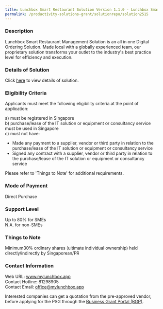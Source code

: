```yaml
---
title: Lunchbox Smart Restaurant Solution Version 1.1.0 - Lunchbox Smart Ordering Solution, Large (Kiosk)
permalink: /productivity-solutions-grant/solutionrepo/solution2515
---
```


### Description

Lunchbox Smart Restaurant Management Solution is an all in one Digital Ordering Solution. Made local with a globally experienced team, our proprietary solution transforms your outlet to the industry's best practice level for efficiency and execution.

### Details of Solution

Click <a href='https://www.gobusiness.gov.sg/images/psg/Lunchbox_20200960_Desensitised_Annex_3_Part_2.pdf' target='_blank' rel='noopener'>here</a> to view details of solution.

### Eligibility Criteria

Applicants must meet the following eligibility criteria at the point of application:

a) must be registered in Singapore <br>
b) purchase/lease of the IT solution or equipment or consultancy service must be used in Singapore <br>
c) must not have:
- Made any payment to a supplier, vendor or third party in relation to the purchase/lease of the IT solution or equipment or consultancy service
- Signed any contract with a supplier, vendor or third party in relation to the purchase/lease of the IT solution or equipment or consultancy service

Please refer to 'Things to Note' for additional requirements.

### Mode of Payment
Direct Purchase

### Support Level
Up to 80% for SMEs <br>
N.A. for non-SMEs

### Things to Note
Minimum30% ordinary shares (ultimate individual ownership) held directly/indirectly by Singaporean/PR

### Contact Information
Web URL: www.mylunchbox.app <br>Contact Hotline: 81298905 <br>Contact Email: office@mylunchbox.app <br>

Interested companies can get a quotation from the pre-approved vendor, before applying for the PSG through the <a target='_blank' rel='noopener' href='https://www.businessgrants.gov.sg/'>Business Grant Portal (BGP)</a>.

